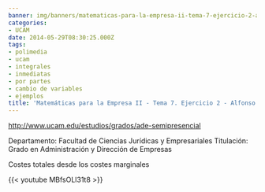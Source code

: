 ```yaml
---
banner: img/banners/matematicas-para-la-empresa-ii-tema-7-ejercicio-2-alfonso-rosa.jpg
categories:
- UCAM
date: 2014-05-29T08:30:25.000Z
tags:
- polimedia
- ucam
- integrales
- inmediatas
- por partes
- cambio de variables
- ejemplos
title: 'Matemáticas para la Empresa II - Tema 7. Ejercicio 2 - Alfonso Rosa'
---
```


http://www.ucam.edu/estudios/grados/ade-semipresencial

Departamento: Facultad de Ciencias Jurídicas y Empresariales
Titulación: Grado en Administración y Dirección de Empresas



Costes totales desde los costes marginales

{{< youtube MBfsOLl31t8 >}}
